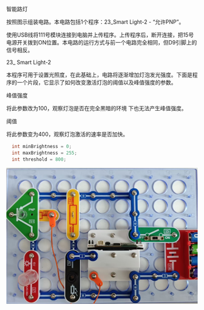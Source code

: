 智能路灯

按照图示组装电路。本电路包括1个程序：23_Smart Light-2 - “允许PNP”。

使用USB线将111号模块连接到电脑并上传程序。上传程序后，断开连接，把15号电源开关拨到ON位置。本电路的运行方式与前一个电路完全相同，但D9引脚上的信号相反。

23_ Smart Light-2

本程序可用于设置光照度，在此基础上，电路将逐渐增加灯泡发光强度。下面是程序的一个片段，它显示了如何改变激活灯泡的阈值以及峰值强度的参数。

峰值强度

将此参数改为100，观察灯泡是否在完全黑暗的环境
下也无法产生峰值强度。

阈值

将此参数变为400，观察灯泡激活的速率是否加快。

```c
  int minBrightness = 0;
  int maxBrightness = 255;
  int threshold = 800;
```

![](115p1.jpg)